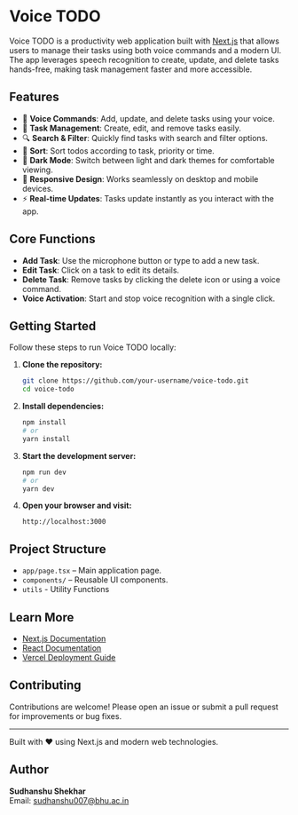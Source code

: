 # Voice TODO

Voice TODO is a productivity web application built with [Next.js](https://nextjs.org) that allows users to manage their tasks using both voice commands and a modern UI. The app leverages speech recognition to create, update, and delete tasks hands-free, making task management faster and more accessible.

## Features

- 🎤 **Voice Commands**: Add, update, and delete tasks using your voice.
- 📝 **Task Management**: Create, edit, and remove tasks easily.
- 🔍 **Search & Filter**: Quickly find tasks with search and filter options.
- 📝 **Sort**: Sort todos according to task, priority or time.
- 🌙 **Dark Mode**: Switch between light and dark themes for comfortable viewing.
- 📱 **Responsive Design**: Works seamlessly on desktop and mobile devices.
- ⚡ **Real-time Updates**: Tasks update instantly as you interact with the app.

## Core Functions

- **Add Task**: Use the microphone button or type to add a new task.
- **Edit Task**: Click on a task to edit its details.
- **Delete Task**: Remove tasks by clicking the delete icon or using a voice command.
- **Voice Activation**: Start and stop voice recognition with a single click.

## Getting Started

Follow these steps to run Voice TODO locally:

1. **Clone the repository:**
    ```bash
    git clone https://github.com/your-username/voice-todo.git
    cd voice-todo
    ```

2. **Install dependencies:**
    ```bash
    npm install
    # or
    yarn install
    ```

3. **Start the development server:**
    ```bash
    npm run dev
    # or
    yarn dev
    ```

4. **Open your browser and visit:**
    ```
    http://localhost:3000
    ```

## Project Structure

- `app/page.tsx` – Main application page.
- `components/` – Reusable UI components.
- `utils` - Utility Functions

## Learn More

- [Next.js Documentation](https://nextjs.org/docs)
- [React Documentation](https://react.dev/)
- [Vercel Deployment Guide](https://nextjs.org/docs/app/building-your-application/deploying)

## Contributing

Contributions are welcome! Please open an issue or submit a pull request for improvements or bug fixes.

---

Built with ❤️ using Next.js and modern web technologies.


## Author

**Sudhanshu Shekhar**  
Email: [sudhanshu007@bhu.ac.in](mailto:sudhanshu007@bhu.ac.in)
